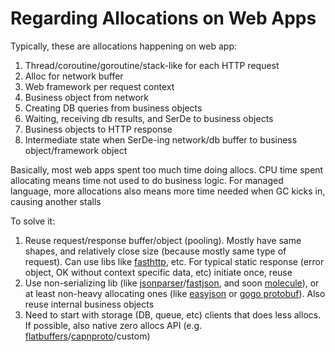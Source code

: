 # Regarding Allocations on Web Apps

Typically, these are allocations happening on web app:

1. Thread/coroutine/goroutine/stack-like for each HTTP request
2. Alloc for network buffer
3. Web framework per request context
4. Business object from network
5. Creating DB queries from business objects
6. Waiting, receiving db results, and SerDe to business objects
7. Business objects to HTTP response
8. Intermediate state when SerDe-ing network/db buffer to business object/framework object

Basically, most web apps spent too much time doing allocs. CPU time spent allocating means time not used to do business logic. For managed language, more allocations also means more time needed when GC kicks in, causing another stalls

To solve it:

1. Reuse request/response buffer/object (pooling). Mostly have same shapes, and relatively close size (because mostly same type of request). Can use libs like [fasthttp](https://github.com/valyala/fastjson), etc. For typical static response (error object, OK without context specific data, etc) initiate once, reuse
2. Use non-serializing lib (like [jsonparser](https://github.com/buger/jsonparser)/[fastjson](https://github.com/valyala/fastjson), and soon [molecule](https://github.com/richardartoul/molecule)), or at least non-heavy allocating ones (like [easyjson](https://github.com/mailru/easyjson) or [gogo protobuf](https://github.com/gogo/protobuf)). Also reuse internal business objects
3. Need to start with storage (DB, queue, etc) clients that does less allocs. If possible, also native zero allocs API (e.g. [flatbuffers](https://google.github.io/flatbuffers/)/[capnproto](https://capnproto.org)/custom)

